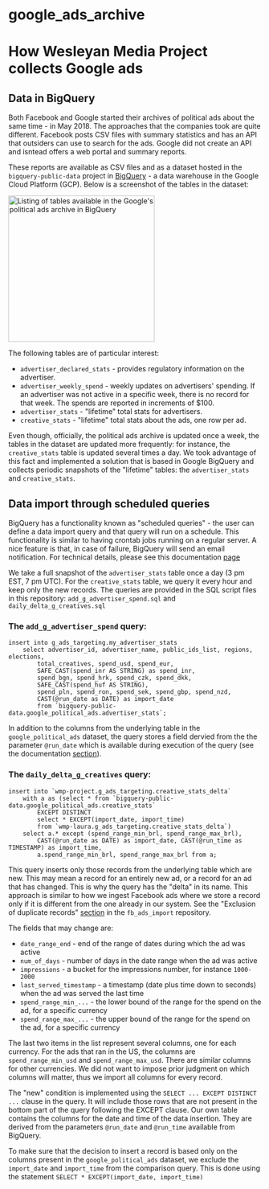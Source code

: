 # google_ads_archive

# How Wesleyan Media Project collects Google ads

## Data in BigQuery

Both Facebook and Google started their archives of political ads about the same time - in May 2018. The approaches that the companies took are quite different. Facebook posts CSV files with summary statistics and has an API that outsiders can use to search for the ads. Google did not create an API and isntead offers a web portal and summary reports.

These reports are available as CSV files and as a dataset hosted in the `bigquery-public-data` project in [BigQuery](https://cloud.google.com/bigquery) - a data warehouse in the Google Cloud Platform (GCP). Below is a screenshot of the tables in the dataset:

<img width="291" alt="Listing of tables available in the Google's political ads archive in BigQuery" src="https://github.com/Wesleyan-Media-Project/google_ads_archive/assets/17502191/c6d16686-f634-4b1b-a067-a8a1c80a6b89">

The following tables are of particular interest:
* `advertiser_declared_stats` - provides regulatory information on the advertiser.
* `advertiser_weekly_spend` - weekly updates on advertisers' spending. If an advertiser was not active in a specific week, there is no record for that week. The spends are reported in increments of $100.
* `advertiser_stats` - "lifetime" total stats for advertisers.
* `creative_stats` - "lifetime" total stats about the ads, one row per ad.

Even though, officially, the political ads archive is updated once a week, the tables in the dataset are updated more frequently: for instance, the `creative_stats` table is updated several times a day. We took advantage of this fact and implemented a solution that is based in Google BigQuery and collects periodic snapshots of the "lifetime" tables: the `advertiser_stats` and `creative_stats`.

## Data import through scheduled queries

BigQuery has a functionality known as "scheduled queries" - the user can define a data import query and that query will run on a schedule. This functionality is similar to having crontab jobs running on a regular server. A nice feature is that, in case of failure, BigQuery will send an email notification. For technical details, please see this documentation [page](https://cloud.google.com/bigquery/docs/scheduling-queries)

We take a full snapshot of the `advertiser_stats` table once a day (3 pm EST, 7 pm UTC). For the `creative_stats` table, we query it every hour and keep only the new records. The queries are provided in the SQL script files in this repository: `add_g_advertiser_spend.sql` and `daily_delta_g_creatives.sql`

### The `add_g_advertiser_spend` query:
```
insert into g_ads_targeting.my_advertiser_stats 
    select advertiser_id, advertiser_name, public_ids_list, regions, elections, 
        total_creatives, spend_usd, spend_eur, 
        SAFE_CAST(spend_inr AS STRING) as spend_inr, 
        spend_bgn, spend_hrk, spend_czk, spend_dkk, 
        SAFE_CAST(spend_huf AS STRING), 
        spend_pln, spend_ron, spend_sek, spend_gbp, spend_nzd, 
        CAST(@run_date as DATE) as import_date 
        from `bigquery-public-data.google_political_ads.advertiser_stats`;
```
In addition to the columns from the underlying table in the `google_political_ads` dataset, the query stores a field dervied from the the parameter `@run_date` which is available during execution of the query (see the documentation [section](https://cloud.google.com/bigquery/docs/scheduling-queries#available_parameters)).

### The `daily_delta_g_creatives` query:

```
insert into `wmp-project.g_ads_targeting.creative_stats_delta` 
    with a as (select * from `bigquery-public-data.google_political_ads.creative_stats` 
        EXCEPT DISTINCT 
        select * EXCEPT(import_date, import_time) 
        from `wmp-laura.g_ads_targeting.creative_stats_delta`) 
    select a.* except (spend_range_min_brl, spend_range_max_brl), 
        CAST(@run_date as DATE) as import_date, CAST(@run_time as TIMESTAMP) as import_time, 
        a.spend_range_min_brl, spend_range_max_brl from a;
```

This query inserts only those records from the underlying table which are new. This may mean a record for an entirely new ad, or a record for an ad that has changed. This is why the query has the "delta" in its name. This approach is similar to how we ingest Facebook ads where we store a record only if it is different from the one already in our system. See the "Exclusion of duplicate records" [section](https://github.com/Wesleyan-Media-Project/fb_ads_import#exclusion-of-duplicate-records) in the `fb_ads_import` repository.

The fields that may change are:
* `date_range_end` - end of the range of dates during which the ad was active
* `num_of_days` - number of days in the date range when the ad was active
* `impressions` - a bucket for the impressions number, for instance `1000-2000`
* `last_served_timestamp` - a timestamp (date plus time down to seconds) when the ad was served the last time
* `spend_range_min_...` - the lower bound of the range for the spend on the ad, for a specific currency
* `spend_range_max_...` - the upper bound of the range for the spend on the ad, for a specific currency

The last two items in the list represent several columns, one for each currency. For the ads that ran in the US, the columns are `spend_range_min_usd` and `spend_range_max_usd`. There are similar columns for other currencies. We did not want to impose prior judgment on which columns will matter, thus we import all columns for every record.

The "new" condition is implemented using the `SELECT ... EXCEPT DISTINCT ...` clause in the query. It will include those rows that are not present in the bottom part of the query following the EXCEPT clause. Our own table contains the columns for the date and time of the data insertion. They are derived from the parameters `@run_date` and `@run_time` available from BigQuery.

To make sure that the decision to insert a record is based only on the columns present in the `google_political_ads` dataset, we exclude the `import_date` and `import_time` from the comparison query. This is done using the statement `SELECT * EXCEPT(import_date, import_time)`

